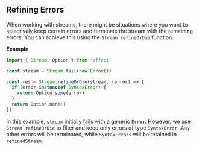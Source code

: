 ## Refining Errors

When working with streams, there might be situations where you want to selectively keep certain errors and terminate the stream with the remaining errors. You can achieve this using the `Stream.refineOrDie` function.

**Example**

```ts twoslash
import { Stream, Option } from 'effect'

const stream = Stream.fail(new Error())

const res = Stream.refineOrDie(stream, (error) => {
  if (error instanceof SyntaxError) {
    return Option.some(error)
  }
  return Option.none()
})
```

In this example, `stream` initially fails with a generic `Error`. However, we use `Stream.refineOrDie` to filter and keep only errors of type `SyntaxError`. Any other errors will be terminated, while `SyntaxErrors` will be retained in `refinedStream`.
